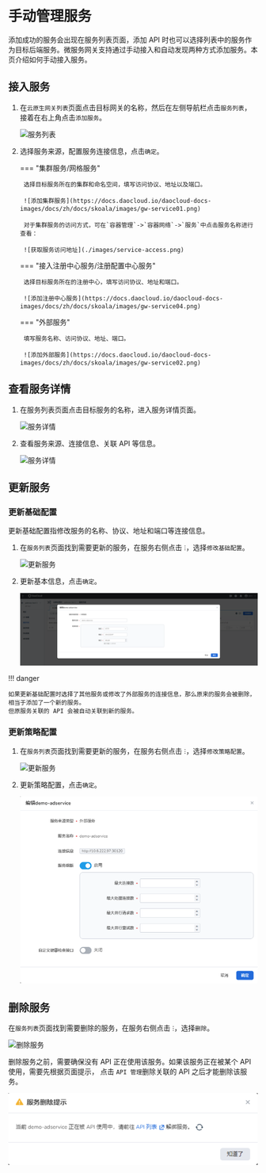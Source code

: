 # 手动管理服务

添加成功的服务会出现在服务列表页面，添加 API 时也可以选择列表中的服务作为目标后端服务。微服务网关支持通过手动接入和自动发现两种方式添加服务。本页介绍如何手动接入服务。

## 接入服务

1. 在`云原生网关列表`页面点击目标网关的名称，然后在左侧导航栏点击`服务列表`，接着在右上角点击`添加服务`。

    ![服务列表](https://docs.daocloud.io/daocloud-docs-images/docs/zh/docs/skoala/images/gw-service03.png)

2. 选择服务来源，配置服务连接信息，点击`确定`。

    === "集群服务/网格服务"

        选择目标服务所在的集群和命名空间，填写访问协议、地址以及端口。

        ![添加集群服务](https://docs.daocloud.io/daocloud-docs-images/docs/zh/docs/skoala/images/gw-service01.png)

        对于集群服务的访问方式，可在`容器管理`->`容器网络`->`服务`中点击服务名称进行查看：

        ![获取服务访问地址](./images/service-access.png)

    === "接入注册中心服务/注册配置中心服务"

        选择目标服务所在的注册中心，填写访问协议、地址和端口。

        ![添加注册中心服务](https://docs.daocloud.io/daocloud-docs-images/docs/zh/docs/skoala/images/gw-service04.png)

    === "外部服务"

        填写服务名称、访问协议、地址、端口。
  
        ![添加外部服务](https://docs.daocloud.io/daocloud-docs-images/docs/zh/docs/skoala/images/gw-service02.png)

## 查看服务详情

1. 在服务列表页面点击目标服务的名称，进入服务详情页面。

    ![服务详情](https://docs.daocloud.io/daocloud-docs-images/docs/zh/docs/skoala/images/gw-service05.png)

2. 查看服务来源、连接信息、关联 API 等信息。

    ![服务详情](https://docs.daocloud.io/daocloud-docs-images/docs/zh/docs/skoala/images/gw-service06.png)

## 更新服务

### 更新基础配置

更新基础配置指修改服务的名称、协议、地址和端口等连接信息。

1. 在`服务列表`页面找到需要更新的服务，在服务右侧点击 `ⵗ`，选择`修改基础配置`。

    ![更新服务](https://docs.daocloud.io/daocloud-docs-images/docs/zh/docs/skoala/images/gw-service07.png)

2. 更新基本信息，点击`确定`。

    ![更新服务](./images/gw-service08.png)

!!! danger

    如果更新基础配置时选择了其他服务或修改了外部服务的连接信息，那么原来的服务会被删除，相当于添加了一个新的服务。
    但原服务关联的 API 会被自动关联到新的服务。

### 更新策略配置

1. 在`服务列表`页面找到需要更新的服务，在服务右侧点击 `ⵗ`，选择`修改策略配置`。

    ![更新服务](https://docs.daocloud.io/daocloud-docs-images/docs/zh/docs/skoala/images/gw-service09.png)

2. 更新策略配置，点击`确定`。

    ![更新服务](./images/update4.png)

## 删除服务

在`服务列表`页面找到需要删除的服务，在服务右侧点击 `ⵗ`，选择`删除`。

![删除服务](https://docs.daocloud.io/daocloud-docs-images/docs/zh/docs/skoala/images/gw-service10.png)

删除服务之前，需要确保没有 API 正在使用该服务。如果该服务正在被某个 API 使用，需要先根据页面提示，
点击 `API 管理`删除关联的 API 之后才能删除该服务。

![删除服务](./images/delete1.png)
